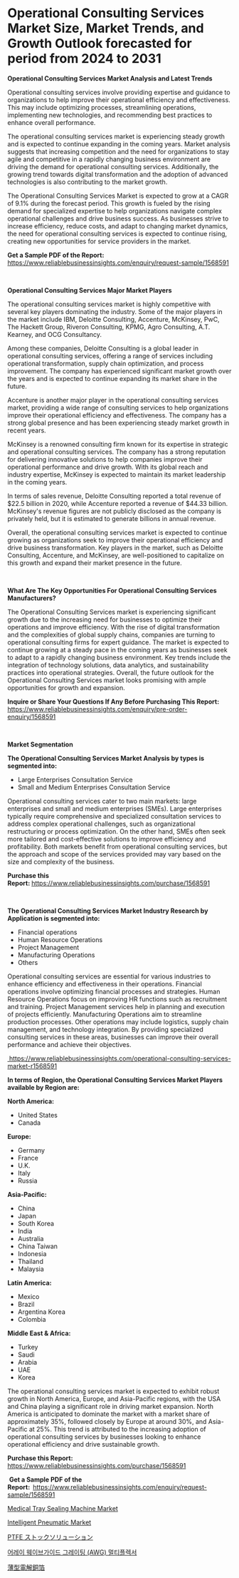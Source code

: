 <p><h1>Operational Consulting Services Market Size, Market Trends, and Growth Outlook forecasted for period from 2024 to 2031</h1></p><p><strong>Operational Consulting Services Market Analysis and Latest Trends</strong></p>
<p><p>Operational consulting services involve providing expertise and guidance to organizations to help improve their operational efficiency and effectiveness. This may include optimizing processes, streamlining operations, implementing new technologies, and recommending best practices to enhance overall performance.</p><p>The operational consulting services market is experiencing steady growth and is expected to continue expanding in the coming years. Market analysis suggests that increasing competition and the need for organizations to stay agile and competitive in a rapidly changing business environment are driving the demand for operational consulting services. Additionally, the growing trend towards digital transformation and the adoption of advanced technologies is also contributing to the market growth.</p><p>The Operational Consulting Services Market is expected to grow at a CAGR of 9.1% during the forecast period. This growth is fueled by the rising demand for specialized expertise to help organizations navigate complex operational challenges and drive business success. As businesses strive to increase efficiency, reduce costs, and adapt to changing market dynamics, the need for operational consulting services is expected to continue rising, creating new opportunities for service providers in the market.</p></p>
<p><strong>Get a Sample PDF of the Report:&nbsp;</strong> <a href="https://www.reliablebusinessinsights.com/enquiry/request-sample/1568591">https://www.reliablebusinessinsights.com/enquiry/request-sample/1568591</a></p>
<p>&nbsp;</p>
<p><strong>Operational Consulting Services Major Market Players</strong></p>
<p><p>The operational consulting services market is highly competitive with several key players dominating the industry. Some of the major players in the market include IBM, Deloitte Consulting, Accenture, McKinsey, PwC, The Hackett Group, Riveron Consulting, KPMG, Agro Consulting, A.T. Kearney, and OCG Consultancy.</p><p>Among these companies, Deloitte Consulting is a global leader in operational consulting services, offering a range of services including operational transformation, supply chain optimization, and process improvement. The company has experienced significant market growth over the years and is expected to continue expanding its market share in the future.</p><p>Accenture is another major player in the operational consulting services market, providing a wide range of consulting services to help organizations improve their operational efficiency and effectiveness. The company has a strong global presence and has been experiencing steady market growth in recent years.</p><p>McKinsey is a renowned consulting firm known for its expertise in strategic and operational consulting services. The company has a strong reputation for delivering innovative solutions to help companies improve their operational performance and drive growth. With its global reach and industry expertise, McKinsey is expected to maintain its market leadership in the coming years.</p><p>In terms of sales revenue, Deloitte Consulting reported a total revenue of $22.5 billion in 2020, while Accenture reported a revenue of $44.33 billion. McKinsey's revenue figures are not publicly disclosed as the company is privately held, but it is estimated to generate billions in annual revenue.</p><p>Overall, the operational consulting services market is expected to continue growing as organizations seek to improve their operational efficiency and drive business transformation. Key players in the market, such as Deloitte Consulting, Accenture, and McKinsey, are well-positioned to capitalize on this growth and expand their market presence in the future.</p></p>
<p>&nbsp;</p>
<p><strong>What Are The Key Opportunities For Operational Consulting Services Manufacturers?</strong></p>
<p><p>The Operational Consulting Services market is experiencing significant growth due to the increasing need for businesses to optimize their operations and improve efficiency. With the rise of digital transformation and the complexities of global supply chains, companies are turning to operational consulting firms for expert guidance. The market is expected to continue growing at a steady pace in the coming years as businesses seek to adapt to a rapidly changing business environment. Key trends include the integration of technology solutions, data analytics, and sustainability practices into operational strategies. Overall, the future outlook for the Operational Consulting Services market looks promising with ample opportunities for growth and expansion.</p></p>
<p><strong>Inquire or Share Your Questions If Any Before Purchasing This Report:</strong> <a href="https://www.reliablebusinessinsights.com/enquiry/pre-order-enquiry/1568591">https://www.reliablebusinessinsights.com/enquiry/pre-order-enquiry/1568591</a></p>
<p>&nbsp;</p>
<p><strong>Market Segmentation</strong></p>
<p><strong>The Operational Consulting Services Market Analysis by types is segmented into:</strong></p>
<p><ul><li>Large Enterprises Consultation Service</li><li>Small and Medium Enterprises Consultation Service</li></ul></p>
<p><p>Operational consulting services cater to two main markets: large enterprises and small and medium enterprises (SMEs). Large enterprises typically require comprehensive and specialized consultation services to address complex operational challenges, such as organizational restructuring or process optimization. On the other hand, SMEs often seek more tailored and cost-effective solutions to improve efficiency and profitability. Both markets benefit from operational consulting services, but the approach and scope of the services provided may vary based on the size and complexity of the business.</p></p>
<p><strong>Purchase this Report:&nbsp;</strong><a href="https://www.reliablebusinessinsights.com/purchase/1568591">https://www.reliablebusinessinsights.com/purchase/1568591</a></p>
<p>&nbsp;</p>
<p><strong>The Operational Consulting Services Market Industry Research by Application is segmented into:</strong></p>
<p><ul><li>Financial operations</li><li>Human Resource Operations</li><li>Project Management</li><li>Manufacturing Operations</li><li>Others</li></ul></p>
<p><p>Operational consulting services are essential for various industries to enhance efficiency and effectiveness in their operations. Financial operations involve optimizing financial processes and strategies. Human Resource Operations focus on improving HR functions such as recruitment and training. Project Management services help in planning and execution of projects efficiently. Manufacturing Operations aim to streamline production processes. Other operations may include logistics, supply chain management, and technology integration. By providing specialized consulting services in these areas, businesses can improve their overall performance and achieve their objectives.</p></p>
<p><a href="https://www.reliablebusinessinsights.com/operational-consulting-services-market-r1568591">&nbsp;https://www.reliablebusinessinsights.com/operational-consulting-services-market-r1568591</a></p>
<p><strong>In terms of Region, the Operational Consulting Services Market Players available by Region are:</strong></p>
<p>
    <p> <strong> North America: </strong>
        <ul>
            <li>United States</li>
            <li>Canada</li>
        </ul>
        </p> 
    <p> <strong> Europe: </strong>
        <ul>
            <li>Germany</li>
            <li>France</li>
            <li>U.K.</li>
            <li>Italy</li>
            <li>Russia</li>
        </ul>
        </p> 
    <p> <strong> Asia-Pacific: </strong>
        <ul>
            <li>China</li>
            <li>Japan</li>
            <li>South Korea</li>
            <li>India</li>
            <li>Australia</li>
            <li>China Taiwan</li>
            <li>Indonesia</li>
            <li>Thailand</li>
            <li>Malaysia</li>
        </ul>
        </p> 
    <p> <strong> Latin America: </strong>
        <ul>
            <li>Mexico</li>
            <li>Brazil</li>
            <li>Argentina Korea</li>
            <li>Colombia</li>
        </ul>
        </p> 
    <p> <strong> Middle East & Africa: </strong>
        <ul>
            <li>Turkey</li>
            <li>Saudi</li>
            <li>Arabia</li>
            <li>UAE</li>
            <li>Korea</li>
        </ul>
    </p>
    </p>
<p><p>The operational consulting services market is expected to exhibit robust growth in North America, Europe, and Asia-Pacific regions, with the USA and China playing a significant role in driving market expansion. North America is anticipated to dominate the market with a market share of approximately 35%, followed closely by Europe at around 30%, and Asia-Pacific at 25%. This trend is attributed to the increasing adoption of operational consulting services by businesses looking to enhance operational efficiency and drive sustainable growth.</p></p>
<p><strong>Purchase this Report: </strong><a href="https://www.reliablebusinessinsights.com/purchase/1568591">https://www.reliablebusinessinsights.com/purchase/1568591</a></p>
<p>&nbsp;<strong>Get a Sample PDF of the Report:&nbsp;&nbsp;</strong><a href="https://www.reliablebusinessinsights.com/enquiry/request-sample/1568591">https://www.reliablebusinessinsights.com/enquiry/request-sample/1568591</a></p>
<p><strong></strong></p>
<p><p><a href="https://github.com/ashman753/Market-Research-Report-List-1/blob/main/medical-tray-sealing-machine-market.md">Medical Tray Sealing Machine Market</a></p><p><a href="https://github.com/singletonthaxterkelliehr2df/Market-Research-Report-List-2/blob/main/intelligent-pneumatic-market.md">Intelligent Pneumatic Market</a></p><p><a href="https://github.com/Fatimaklein1/Market-Research-Report-List-1/blob/main/7798900108324.md">PTFE ストックソリューション</a></p><p><a href="https://github.com/mduzzalmduzzal601/Market-Research-Report-List-1/blob/main/2450005103013.md">어레이 웨이브가이드 그레이팅 (AWG) 멀티플렉서</a></p><p><a href="https://github.com/CloydAbbott2023/Market-Research-Report-List-2/blob/main/1297436108323.md">薄型電解銅箔</a></p></p>